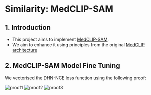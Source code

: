 # Similarity: MedCLIP-SAM

## 1. Introduction
- This project aims to implement [MedCLIP-SAM](https://arxiv.org/pdf/2403.20253).
- We aim to enhance it using principles from the original [MedCLIP architecture](https://arxiv.org/pdf/2210.10163)

## 2. MedCLIP-SAM Model Fine Tuning

We vectorised the DHN-NCE loss function using the following proof:

![proof1](MedCLIP.png)
![proof2](MedCLIP2.png)
![proof3](MedCLIP3.png)

